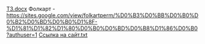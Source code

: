 [ТЗ.docx](https://github.com/user-attachments/files/23059974/default.docx)
Фолкарт - https://sites.google.com/view/folkartperm/%D0%B3%D0%BB%D0%B0%D0%B2%D0%BD%D0%B0%D1%8F-%D1%81%D1%82%D1%80%D0%B0%D0%BD%D0%B8%D1%86%D0%B0?authuser=1
[Ссылка на сайт.txt](https://github.com/user-attachments/files/23059976/default.txt)

